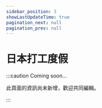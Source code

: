 ```yaml
---
sidebar_position: 3
showLastUpdateTime: true
pagination_next: null
pagination_prev: null
---
```


# 日本打工度假

:::caution Coming soon...

此頁面的資訊尚未新增，歡迎共同編輯。

:::
